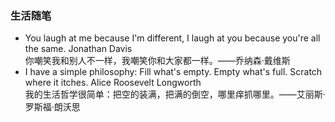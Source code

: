 ### 生活随笔

* You laugh at me because I'm different, I laugh at you because you're all the same. Jonathan Davis<br>
  你嘲笑我和别人不一样，我嘲笑你和大家都一样。——乔纳森·戴维斯
* I have a simple philosophy: Fill what's empty. Empty what's full. Scratch where it itches. Alice Roosevelt Longworth<br>
  我的生活哲学很简单：把空的装满，把满的倒空，哪里痒抓哪里。——艾丽斯·罗斯福·朗沃思
